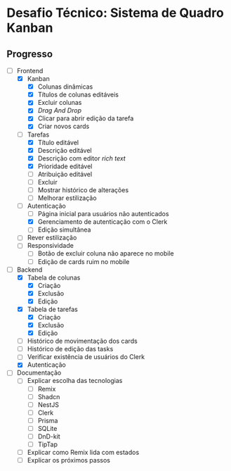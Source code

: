 # Desafio Técnico: Sistema de Quadro Kanban

## Progresso

- [ ] Frontend
  - [x] Kanban
    - [x] Colunas dinâmicas
    - [x] Títulos de colunas editáveis
    - [x] Excluir colunas
    - [x] *Drag And Drop*
    - [x] Clicar para abrir edição da tarefa
    - [x] Criar novos cards
  - [ ] Tarefas
    - [x] Título editável
    - [x] Descrição editável 
    - [x] Descrição com editor *rich text*
    - [x] Prioridade editável
    - [ ] Atribuição editável
    - [ ] Excluir
    - [ ] Mostrar histórico de alterações
    - [ ] Melhorar estilização
  - [ ] Autenticação
    - [ ] Página inicial para usuários não autenticados
    - [x] Gerenciamento de autenticação com o Clerk
    - [ ] Edição simultânea
  - [ ] Rever estilização
  - [ ] Responsividade
    - [ ] Botão de excluir coluna não aparece no mobile
    - [ ] Edição de cards ruim no mobile
- [ ] Backend
  - [x] Tabela de colunas
    - [x] Criação
    - [x] Exclusão
    - [x] Edição
  - [x] Tabela de tarefas
    - [x] Criação
    - [x] Exclusão
    - [x] Edição
  - [ ] Histórico de movimentação dos cards
  - [ ] Histórico de edição das tasks
  - [ ] Verificar existência de usuários do Clerk
  - [x] Autenticação
- [ ] Documentação
  - [ ] Explicar escolha das tecnologias
    - [ ] Remix
    - [ ] Shadcn
    - [ ] NestJS
    - [ ] Clerk
    - [ ] Prisma
    - [ ] SQLite
    - [ ] DnD-kit
    - [ ] TipTap
  - [ ] Explicar como Remix lida com estados
  - [ ] Explicar os próximos passos